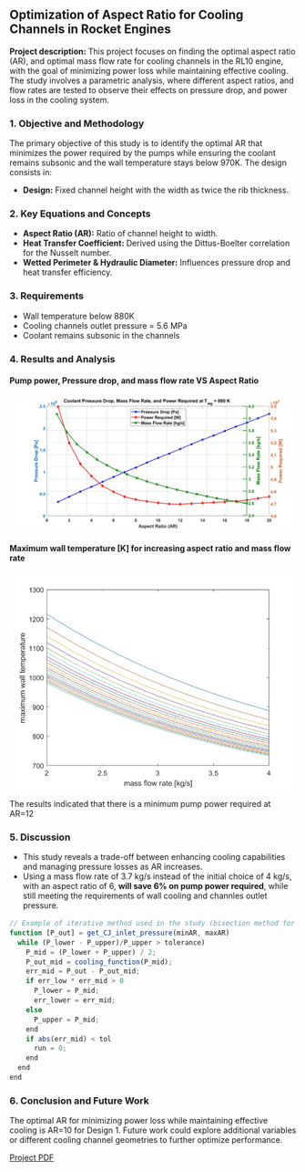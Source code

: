 ## Optimization of Aspect Ratio for Cooling Channels in Rocket Engines

**Project description:** This project focuses on finding the optimal aspect ratio (AR), and optimal mass flow rate for cooling channels in the RL10 engine, with the goal of minimizing power loss while maintaining effective cooling. The study involves a parametric analysis, where different aspect ratios, and flow rates are tested to observe their effects on pressure drop, and power loss in the cooling system.

### 1. Objective and Methodology

The primary objective of this study is to identify the optimal AR that minimizes the power required by the pumps while ensuring the coolant remains subsonic and the wall temperature stays below 970K. The design consists in:
- **Design:** Fixed channel height with the width as twice the rib thickness.

### 2. Key Equations and Concepts
- **Aspect Ratio (AR):** Ratio of channel height to width.
- **Heat Transfer Coefficient:** Derived using the Dittus-Boelter correlation for the Nusselt number.
- **Wetted Perimeter & Hydraulic Diameter:** Influences pressure drop and heat transfer efficiency.

### 3. Requirements
- Wall temperature below 880K
- Cooling channels outlet pressure = 5.6 MPa
- Coolant remains subsonic in the channels

### 4. Results and Analysis
#### Pump power, Pressure drop, and mass flow rate VS Aspect Ratio 
![Graphical Results](images/plot7.jpg) <!--{:width="800px" height="300px"}-->
#### Maximum wall temperature [K] for increasing aspect ratio and mass flow rate
![Maximum wall temperature [K] for increasing aspect ratio and mass flow rate](images/plotAR.jpg)

The results indicated that there is a minimum pump power required at AR=12


### 5. Discussion

- This study reveals a trade-off between enhancing cooling capabilities and managing pressure losses as AR increases.
- Using a mass flow rate of 3.7 kg/s instead of the initial choice of 4 kg/s, with an aspect ratio of 6, **will save 6% on pump power required**, while still meeting the requirements of wall cooling and channles outlet pressure.

```javascript
// Example of iterative method used in the study (bisection method for pressure drop)
function [P_out] = get_CJ_inlet_pressure(minAR, maxAR)
  while (P_lower - P_upper)/P_upper > tolerance)
    P_mid = (P_lower + P_upper) / 2;
    P_out_mid = cooling_function(P_mid);
    err_mid = P_out - P_out_mid;
    if err_low * err_mid > 0
      P_lower = P_mid;
      err_lower = err_mid;
    else  
      P_upper = P_mid;
    end
    if abs(err_mid) < tol
      run = 0;
    end
  end
end
```
### 6. Conclusion and Future Work
The optimal AR for minimizing power loss while maintaining effective cooling is AR=10 for Design 1. Future work could explore additional variables or different cooling channel geometries to further optimize performance.

[Project PDF](/pdf/Marco_Nanni_Presentation_Portfolio.pdf)
